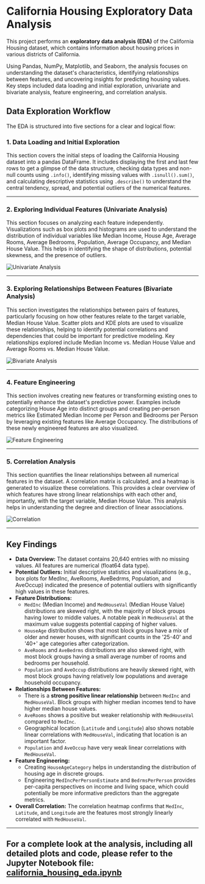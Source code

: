 # California Housing Exploratory Data Analysis

This project performs an **exploratory data analysis (EDA)** of the California Housing dataset, which contains information about housing prices in various districts of California.

Using Pandas, NumPy, Matplotlib, and Seaborn, the analysis focuses on understanding the dataset's characteristics, identifying relationships between features, and uncovering insights for predicting housing values. Key steps included data loading and initial exploration, univariate and bivariate analysis, feature engineering, and correlation analysis.


##  Data Exploration Workflow

The EDA is structured into five sections for a clear and logical flow:

### 1. Data Loading and Initial Exploration
This section covers the initial steps of loading the California Housing dataset into a pandas DataFrame. It includes displaying the first and last few rows to get a glimpse of the data structure, checking data types and non-null counts using `.info()`, identifying missing values with `.isnull().sum()`, and calculating descriptive statistics using `.describe()` to understand the central tendency, spread, and potential outliers of the numerical features.

---

### 2. Exploring Individual Features (Univariate Analysis)
This section focuses on analyzing each feature independently. Visualizations such as box plots and histograms are used to understand the distribution of individual variables like Median Income, House Age, Average Rooms, Average Bedrooms, Population, Average Occupancy, and Median House Value. This helps in identifying the shape of distributions, potential skewness, and the presence of outliers.

![Univariate Analysis](https://github.com/larisanti/california-housing-eda/blob/main/images/images%20for%20README.md/1-univariate.jpg)

---

### 3. Exploring Relationships Between Features (Bivariate Analysis)
This section investigates the relationships between pairs of features, particularly focusing on how other features relate to the target variable, Median House Value. Scatter plots and KDE plots are used to visualize these relationships, helping to identify potential correlations and dependencies that could be important for predictive modeling. Key relationships explored include Median Income vs. Median House Value and Average Rooms vs. Median House Value.

![Bivariate Analysis](https://github.com/larisanti/california-housing-eda/blob/main/images/images%20for%20README.md/2-bivariate.jpg)

---


### 4. Feature Engineering
This section involves creating new features or transforming existing ones to potentially enhance the dataset's predictive power. Examples include categorizing House Age into distinct groups and creating per-person metrics like Estimated Median Income per Person and Bedrooms per Person by leveraging existing features like Average Occupancy. The distributions of these newly engineered features are also visualized.

![Feature Engineering](https://github.com/larisanti/california-housing-eda/blob/main/images/images%20for%20README.md/3-features.jpg)

---

### 5. Correlation Analysis
This section quantifies the linear relationships between all numerical features in the dataset. A correlation matrix is calculated, and a heatmap is generated to visualize these correlations. This provides a clear overview of which features have strong linear relationships with each other and, importantly, with the target variable, Median House Value. This analysis helps in understanding the degree and direction of linear associations.

![Correlation](https://github.com/larisanti/california-housing-eda/blob/main/images/images%20for%20README.md/4-correlation.jpg)

---

## Key Findings

*   **Data Overview:** The dataset contains 20,640 entries with no missing values. All features are numerical (float64 data type).
*   **Potential Outliers:** Initial descriptive statistics and visualizations (e.g., box plots for MedInc, AveRooms, AveBedrms, Population, and AveOccup) indicated the presence of potential outliers with significantly high values in these features.
*   **Feature Distributions:**
    *   `MedInc` (Median Income) and `MedHouseVal` (Median House Value) distributions are skewed right, with the majority of block groups having lower to middle values. A notable peak in `MedHouseVal` at the maximum value suggests potential capping of higher values.
    *   `HouseAge` distribution shows that most block groups have a mix of older and newer houses, with significant counts in the '25-40' and '40+' age categories after categorization.
    *   `AveRooms` and `AveBedrms` distributions are also skewed right, with most block groups having a small average number of rooms and bedrooms per household.
    *   `Population` and `AveOccup` distributions are heavily skewed right, with most block groups having relatively low populations and average household occupancy.
*   **Relationships Between Features:**
    *   There is a **strong positive linear relationship** between `MedInc` and `MedHouseVal`. Block groups with higher median incomes tend to have higher median house values.
    *   `AveRooms` shows a positive but weaker relationship with `MedHouseVal` compared to `MedInc`.
    *   Geographical location (`Latitude` and `Longitude`) also shows notable linear correlations with `MedHouseVal`, indicating that location is an important factor.
    *   `Population` and `AveOccup` have very weak linear correlations with `MedHouseVal`.
*   **Feature Engineering:**
    *   Creating `HouseAgeCategory` helps in understanding the distribution of housing age in discrete groups.
    *   Engineering `MedIncPerPersonEstimate` and `BedrmsPerPerson` provides per-capita perspectives on income and living space, which could potentially be more informative predictors than the aggregate metrics.
*   **Overall Correlation:** The correlation heatmap confirms that `MedInc`, `Latitude`, and `Longitude` are the features most strongly linearly correlated with `MedHouseVal`.

---
For a complete look at the analysis, including all detailed plots and code, please refer to the Jupyter Notebook file: [california\_housing\_eda.ipynb](https://github.com/larisanti/california-housing-eda/blob/main/california_housing_eda.ipynb)
---
